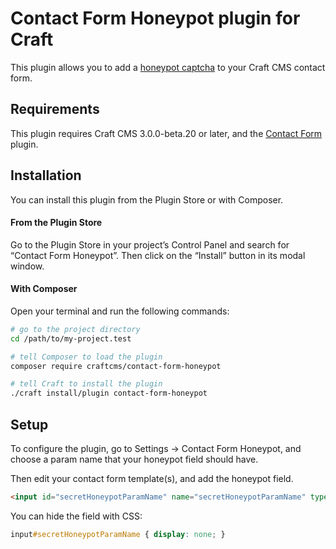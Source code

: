 # Contact Form Honeypot plugin for Craft

This plugin allows you to add a [honeypot captcha](http://haacked.com/archive/2007/09/11/honeypot-captcha.aspx/) to your Craft CMS contact form.


## Requirements

This plugin requires Craft CMS 3.0.0-beta.20 or later, and the [Contact Form](https://github.com/craftcms/contact-form) plugin.


## Installation

You can install this plugin from the Plugin Store or with Composer.

#### From the Plugin Store

Go to the Plugin Store in your project’s Control Panel and search for “Contact Form Honeypot”. Then click on the “Install” button in its modal window.

#### With Composer

Open your terminal and run the following commands:

```bash
# go to the project directory
cd /path/to/my-project.test

# tell Composer to load the plugin
composer require craftcms/contact-form-honeypot

# tell Craft to install the plugin
./craft install/plugin contact-form-honeypot
```

## Setup

To configure the plugin, go to Settings → Contact Form Honeypot, and choose a param name that your honeypot field should have.

Then edit your contact form template(s), and add the honeypot field.

```html
<input id="secretHoneypotParamName" name="secretHoneypotParamName" type="text">
```

You can hide the field with CSS:

```css
input#secretHoneypotParamName { display: none; }
```
